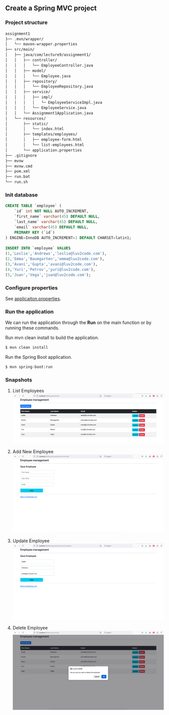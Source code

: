 <h2>Create a Spring MVC project</h2>

### Project structure
```bash
assignment1
├── .mvn/wrapper/
│   └── maven-wrapper.properties
├── src/main/
│   ├── java/com/lecture9/assignment1/
│   │   ├── controller/
│   │   │   └── EmployeeController.java
│   │   ├── model/
│   │   │   └── Employee.java
│   │   ├── repository/
│   │   │   └── EmployeeRepository.java
│   │   ├── service/
│   │   │   ├── impl/
│   │   │   │   └─ EmployeeServiceImpl.java
│   │   │   └── EmployeeService.java
│   │   └── Assignment1Application.java
│   └── resources/
│       ├── static/
│       │   └── index.html
│       ├── templates/employees/
│       │   ├── employee-form.html
│       │   └── list-employees.html
│       └── application.properties
├── .gitignore
├── mvnw
├── mvnw.cmd
├── pom.xml
├── run.bat
└── run.sh
```

### Init database
```sql
CREATE TABLE `employee` (
    `id` int NOT NULL AUTO_INCREMENT,
    `first_name` varchar(45) DEFAULT NULL,
    `last_name` varchar(45) DEFAULT NULL,
    `email` varchar(45) DEFAULT NULL,
    PRIMARY KEY (`id`)
) ENGINE=InnoDB AUTO_INCREMENT=1 DEFAULT CHARSET=latin1;

INSERT INTO `employee` VALUES
(1,'Leslie','Andrews','leslie@luv2code.com'),
(2,'Emma','Baumgarten','emma@luv2code.com'),
(3,'Avani','Gupta','avani@luv2code.com'),
(4,'Yuri','Petrov','yuri@luv2code.com'),
(5,'Juan','Vega','juan@luv2code.com');
```

### Configure properties
See [applicaiton.properties](/Week%2005/Assignment1/assignment1/src/main/resources/application.properties).

### Run the application
We can run the application through the **Run** on the main function or by running these commands.

Run mvn clean install to build the application.
```sh
$ mvn clean install
```
Run the Spring Boot application.
```sh
$ mvn spring-boot:run
```

### Snapshots
1. List Employees
![list-employees.png](/Week%2005/Assignment1/assignment1/image/list-employees.png)

2. Add New Employee
![add-employee.png](/Week%2005/Assignment1/assignment1/image/add-employee.png)

3. Update Employee
![update.png](/Week%2005/Assignment1/assignment1/image/update.png)

4. Delete Employee
![delete.png](/Week%2005/Assignment1/assignment1/image/delete.png)